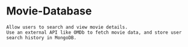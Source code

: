 # Movie-Database

    Allow users to search and view movie details.
    Use an external API like OMDb to fetch movie data, and store user search history in MongoDB.
   
